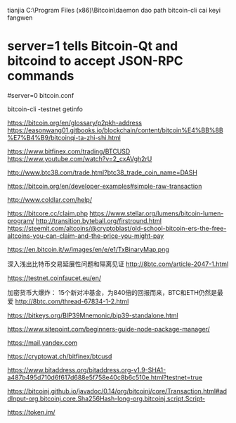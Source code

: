 tianjia C:\Program Files (x86)\Bitcoin\daemon dao path  bitcoin-cli cai keyi fangwen

# server=1 tells Bitcoin-Qt and bitcoind to accept JSON-RPC commands
#server=0
bitcoin.conf

bitcoin-cli -testnet getinfo


https://bitcoin.org/en/glossary/p2pkh-address
https://easonwang01.gitbooks.io/blockchain/content/bitcoin%E4%BB%8B%E7%B4%B9/bitcoinqi-ta-zhi-shi.html


https://www.bitfinex.com/trading/BTCUSD
https://www.youtube.com/watch?v=2_cxAVgh2rU

http://www.btc38.com/trade.html?btc38_trade_coin_name=DASH

https://bitcoin.org/en/developer-examples#simple-raw-transaction

http://www.coldlar.com/help/

https://bitcore.cc/claim.php
https://www.stellar.org/lumens/bitcoin-lumen-program/
http://transition.byteball.org/firstround.html
https://steemit.com/altcoins/@cryptoblast/old-school-bitcoin-ers-the-free-altcoins-you-can-claim-and-the-price-you-might-pay

https://en.bitcoin.it/w/images/en/e/e1/TxBinaryMap.png

深入浅出比特币交易延展性问题和隔离见证
http://8btc.com/article-2047-1.html

https://testnet.coinfaucet.eu/en/

加密货币大爆炸： 15个新对冲基金，为840倍的回报而来，BTC和ETH仍然是最爱
http://8btc.com/thread-67834-1-2.html

https://bitkeys.org/BIP39Mnemonic/bip39-standalone.html

https://www.sitepoint.com/beginners-guide-node-package-manager/

https://mail.yandex.com

https://cryptowat.ch/bitfinex/btcusd

https://www.bitaddress.org/bitaddress.org-v1.9-SHA1-a487b495d710d6f617d688e5f758e40c8b6c510e.html?testnet=true

https://bitcoinj.github.io/javadoc/0.14/org/bitcoinj/core/Transaction.html#addInput-org.bitcoinj.core.Sha256Hash-long-org.bitcoinj.script.Script-

https://token.im/
